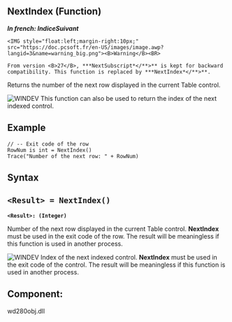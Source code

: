 
## NextIndex (Function)

***In french: IndiceSuivant***

<DIV class="specObsolete">
	<IMG style="float:left;margin-right:10px;" src="https://doc.pcsoft.fr/en-US/images/image.awp?langid=3&name=warning_big.png"><B>Warning</B><BR>
	From version <B>27</B>, ***NextSubscript*</**>** is kept for backward compatibility. This function is replaced by ***NextIndex*</**>**.
</DIV><a name="XUse"></a>
<a name="Use"></a>
<a name="description"></a>
Returns the number of the next row displayed in the current Table control.

![WINDEV](https://doc.pcsoft.fr/ext/images/us/WD.png) This function can also be used to return the index of the next indexed control.




<a name="Example1"></a>
<a name="sample_code"></a>

## Example


```wl
// -- Exit code of the row
RowNum is int = NextIndex()
Trace("Number of the next row: " + RowNum)
```

<a name="XSYNTAX"></a>
<a name="SYNTAX1"></a>

## Syntax

`<Result> = NextIndex()`
---

**`<Result>: (Integer)`**

Number of the next row displayed in the current Table control. **NextIndex** must be used in the exit code of the row. The result will be meaningless if this function is used in another process.

![WINDEV](https://doc.pcsoft.fr/ext/images/us/WD.png) Index of the next indexed control. **NextIndex** must be used in the exit code of the control. The result will be meaningless if this function is used in another process.



<a name="XComponent"></a>

## Component:
wd280obj.dll
